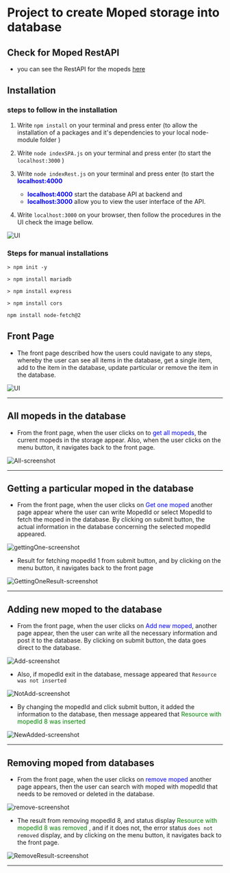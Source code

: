 # Project to create Moped storage into database

## Check for Moped RestAPI 
- you can see the RestAPI for the mopeds [here](/RestAPI.md)

## Installation 

### steps to follow in the installation

1. Write `npm install` on your terminal and press enter (to allow the installation of a packages and it's dependencies to your local node-module folder )
2. Write `node indexSPA.js` on your terminal and press enter (to start the `localhost:3000` )
3. Write `node indexRest.js` on your terminal and press enter (to start the <span style="color:blue">**localhost:4000** </span>

    - <span style="color:blue">**localhost:4000** </span> start the database API at backend and  
    - <span style="color:blue">**localhost:3000** </span>allow you to view the user interface of the API.
4. Write `localhost:3000` on your browser, then follow the procedures in the UI check the image bellow.

![UI](/img/Front.png)


### Steps for manual installations 

```shell 
> npm init -y 
```
```shell 
> npm install mariadb
```
```shell 
> npm install express
```
```shell 
> npm install cors
```
```shell
npm install node-fetch@2
```

## Front Page

- The front page described how the users could navigate to any steps, whereby the user can see all items in the database, get a single item, add to the item in the database, update particular or remove the item in the database.

![UI](/img/Front.png)

---
## All mopeds in the database

- From the front page, when the user clicks on to <span style="color:blue">get all mopeds</span>, the current mopeds in the storage appear. Also, when the user clicks on the menu button, it navigates back to the front page.

![All-screenshot](/img/All.png)

---
## Getting a particular moped in the database

- From the front page, when the user clicks on <span style="color:blue">Get one moped</span> another page appear where the user can write MopedId or select MopedId to fetch the moped in the database. By clicking on submit button, the actual information in the database concerning the selected mopedId appeared. 

![gettingOne-screenshot](/img/GettingOne.png)

- Result for fetching mopedId 1 from submit button, and by clicking on the menu button, it navigates back to the front page

![GettingOneResult-screenshot](/img/GettingOneResult.png)

---

## Adding new moped to the database

- From the front page, when the user clicks on <span style="color:blue">Add new moped</span>, another page appear, then the user can write all the necessary information and post it to the database. By clicking on submit button, the data goes direct to the database. 

![Add-screenshot](/img/Add.png)

- Also, if mopedId exit in the database, message appeared that `Resource was not inserted `

![NotAdd-screenshot](/img/NotAdd.png)

- By changing the mopedId and click submit button, it added the information to the database, then message appeared that 
<span style="color:green">Resource with mopedId 8 was inserted</span> 

![NewAdded-screenshot](/img/NewAdded.png)

---


## Removing moped from databases

- From the front page, when the user clicks on <span style="color:blue">remove moped </span> another page appears, then the user can search with moped with mopedId that needs to be removed or deleted in the database.

![remove-screenshot](/img/Remove.png)

- The result from removing mopedId 8, and status display <span style="color:green">Resource with mopedId 8 was removed </span>, and if it does not, the error status `does not removed` display, and by clicking on the menu button, it navigates back to the front page. 

![RemoveResult-screenshot](/img/RemoveResult.png)

---

